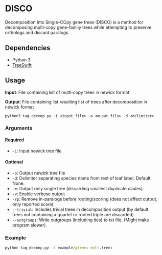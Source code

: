 # DISCO

Decomposition Into Single-COpy gene trees (DISCO) is a method for decomposing multi-copy gene-family trees while attempting to preserve orthologs and discard paralogs.

## Dependencies

- Python 3
- [TreeSwift](https://github.com/niemasd/TreeSwift)

## Usage

**Input**: File containing list of multi-copy trees in newick format

**Output**: File containing list resulting list of trees after decomposition in newick format

```
python3 tag_decomp.py -i <input_file> -o <ouput_file> -d <delimiter>
```

### Arguments

#### Required

- `-i`: Input newick tree file

#### Optional

- `-o`: Output newick tree file
- `-d`: Delimiter separating species name from rest of leaf label. Default None.
- `-m`: Output only single tree (discarding smallest duplicate clades).
- `-v`: Enable verbose output
- `-rp`: Remove in-paralogs before rooting/scoring (does not affect output, only reported score)
- `--trivial`: Includes trivial trees in decomposition output (by default trees not containing a quartet or rooted triple are discarded).
- `--outgroups`: Write outgroups (including ties) to txt file. (Might make program slower).

### Example

```cmd
python tag_decomp.py -i example/gtrees-mult.trees
```

